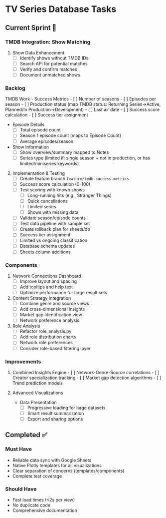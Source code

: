 # TV Series Database Tasks

## Current Sprint 🔄

### TMDB Integration: Show Matching
1. Show Data Enhancement
   - [ ] Identify shows without TMDB IDs
   - [ ] Search API for potential matches
   - [ ] Verify and confirm matches
   - [ ] Document unmatched shows

### Backlog

TMDB Work  - Success Metrics
     - [ ] Number of seasons
     - [ ] Episodes per season
     - [ ] Production status (map TMDB status: Returning Series→Active, Planned/In Production→Development)
     - [ ] Last air date
     - [ ] Success score calculation
     - [ ] Success tier assignment
   - Episode Details
     - [ ] Total episode count
     - [ ] Season 1 episode count (maps to Episode Count)
     - [ ] Average episodes/season
   - Show Information
     - [ ] Show overview/summary mapped to Notes
     - [ ] Series type (limited if: single season + not in production, or has limited/miniseries keywords)

2. Implementation & Testing
   - [ ] Create feature branch `feature/tmdb-success-metrics`
   - [ ] Success score calculation (0-100)
   - [ ] Test scoring with known shows
     - [ ] Long-running hits (e.g., Stranger Things)
     - [ ] Quick cancellations
     - [ ] Limited series
     - [ ] Shows with missing data
   - [ ] Validate season/episode counts
   - [ ] Test data pipeline with sample set
   - [ ] Create rollback plan for sheets/db
   - [ ] Success tier assignment
   - [ ] Limited vs ongoing classification
   - [ ] Database schema updates
   - [ ] Sheets column additions

### Components
1. Network Connections Dashboard
   - [ ] Improve layout and spacing
   - [ ] Add tooltips and help text
   - [ ] Optimize performance for large result sets

2. Content Strategy Integration
   - [ ] Combine genre and source views
   - [ ] Add cross-dimensional insights
   - [ ] Market gap identification view
   - [ ] Network preference analysis

3. Role Analysis
   - [ ] Refactor role_analysis.py
   - [ ] Add role distribution charts
   - [ ] Network role preferences
   - [ ] Consider role-based filtering layer

### Improvements

   1. Combined Insights Engine
     - [ ] Network-Genre-Source correlations
     - [ ] Creator specialization tracking
     - [ ] Market gap detection algorithms
     - [ ] Trend prediction models

2. Advanced Visualizations

   - Data Presentation
     - [ ] Progressive loading for large datasets
     - [ ] Smart result summarization
     - [ ] Export and sharing options

## Completed ✅




### Must Have 
- Reliable data sync with Google Sheets
- Native Plotly templates for all visualizations
- Clear separation of concerns (templates/components)
- Complete test coverage

### Should Have 
- Fast load times (<2s per view)
- No duplicate code
- Comprehensive documentation

